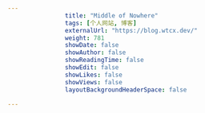 ---
                title: "Middle of Nowhere"
                tags: [个人网站, 博客]
                externalUrl: "https://blog.wtcx.dev/"
                weight: 781
                showDate: false
                showAuthor: false
                showReadingTime: false
                showEdit: false
                showLikes: false
                showViews: false
                layoutBackgroundHeaderSpace: false
                ---

